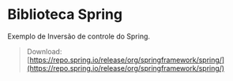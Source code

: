 # Biblioteca Spring

Exemplo de Inversão de controle do Spring.

> Download: [https://repo.spring.io/release/org/springframework/spring/](https://repo.spring.io/release/org/springframework/spring/)
